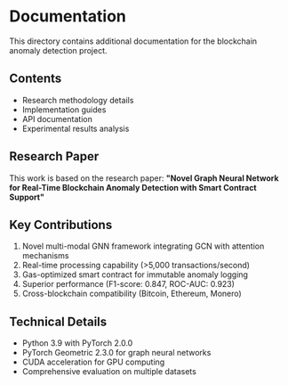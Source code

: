 # Documentation

This directory contains additional documentation for the blockchain anomaly detection project.

## Contents

- Research methodology details
- Implementation guides
- API documentation
- Experimental results analysis

## Research Paper
This work is based on the research paper:
**"Novel Graph Neural Network for Real-Time Blockchain Anomaly Detection with Smart Contract Support"**

## Key Contributions
1. Novel multi-modal GNN framework integrating GCN with attention mechanisms
2. Real-time processing capability (>5,000 transactions/second)
3. Gas-optimized smart contract for immutable anomaly logging
4. Superior performance (F1-score: 0.847, ROC-AUC: 0.923)
5. Cross-blockchain compatibility (Bitcoin, Ethereum, Monero)

## Technical Details
- Python 3.9 with PyTorch 2.0.0
- PyTorch Geometric 2.3.0 for graph neural networks
- CUDA acceleration for GPU computing
- Comprehensive evaluation on multiple datasets